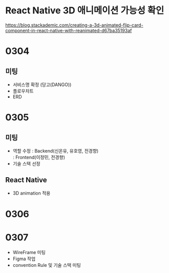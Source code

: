 # React Native 3D 애니메이션 가능성 확인

https://blog.stackademic.com/creating-a-3d-animated-flip-card-component-in-react-native-with-reanimated-d67ba35193af

# 0304
## 미팅
- 서비스명 확정 (당고(DANGO))
- 플로우차트
- ERD

# 0305
## 미팅 
- 역할 수정 
: Backend(신온유, 유호영, 전경향) <br>
: Frontend(이정민, 전경향)<br>
- 기술 스택 선정

## React Native
- 3D animation 적용

# 0306

# 0307
- WireFrame 미팅
- Figma 작업
- convention Rule 및 기술 스택 미팅

